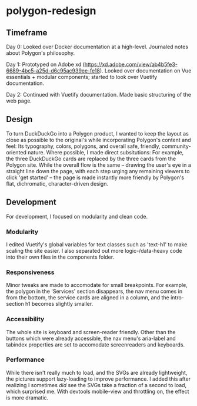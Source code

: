 # polygon-redesign

## Timeframe
Day 0: Looked over Docker documentation at a high-level. Journaled notes about Polygon's philosophy.  

Day 1: Prototyped on Adobe xd (https://xd.adobe.com/view/ab4b5fe3-6689-4bc5-a25d-d6c95ac939ee-fe18). Looked over documentation on Vue essentials + modular components; started to look over Vuetify documentation.

Day 2: Continued with Vuetify documentation. Made basic structuring of the web page.

## Design
To turn DuckDuckGo into a Polygon product, I wanted to keep the layout as close as possible to the original's while incorporating Polygon's content and feel: Its typography, colors, polygons, and overall safe, friendly, community-oriented nature. Where possible, I made direct subsitutions: For example, the three DuckDuckGo cards are replaced by the three cards from the Polygon site. While the overall flow is the same – drawing the user's eye in a straight line down the page, with each step urging any remaining viewers to click 'get started' – the page is made instantly more friendly by Polygon's flat, dichromatic, character-driven design.

## Development
For development, I focused on modularity and clean code. 

### Modularity
I edited Vuetify's global variables for text classes such as 'text-h1' to make scaling the site easier. I also separated out more logic-/data-heavy code into their own files in the components folder.

### Responsiveness
Minor tweaks are made to accomodate for small breakpoints. For example, the polygon in the 'Services' section disappears, the nav menu comes in from the bottom, the service cards are aligned in a column, and the intro-section h1 becomes slightly smaller.

### Accessibility
The whole site is keyboard and screen-reader friendly. Other than the buttons which were already accessible, the nav menu's aria-label and tabindex properties are set to accomodate screenreaders and keyboards.

### Performance
While there isn't really much to load, and the SVGs are already lightweight, the pictures support lazy-loading to improve performance. I added this after realizing I sometimes *did* see the SVGs take a fraction of a second to load, which surprised me. With devtools mobile-view and throttling on, the effect is more dramatic.